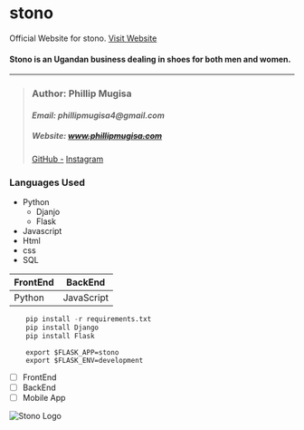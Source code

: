 # stono
Official Website for stono.
[Visit Website](https://phillipmugisa.github.io/templates/index.html)
#### Stono is an Ugandan business dealing in shoes for both men and women.
___
> ### __Author__: Phillip Mugisa
> #### _Email: phillipmugisa4@gmail.com_
> ##### _Website_: ~~www.phillipmugisa.com~~
> [GitHub -](https://github.com/phillipmugisa) 
> [Instagram](https://www.instagram.com/phillip_03_/?hl=en)




### Languages Used
* Python
    * Djanjo
    * Flask
* Javascript
* Html
* css
* SQL

| FrontEnd | BackEnd    |
| -------- | ---------- |
| Python   | JavaScript |

```Python
    pip install -r requirements.txt
    pip install Django
    pip install Flask
```
```Flask
    export $FLASK_APP=stono
    export $FLASK_ENV=development
```

* [ ] FrontEnd
* [ ] BackEnd
* [ ] Mobile App

![Stono Logo](https://images.pexels.com/photos/2529146/pexels-photo-2529146.jpeg?auto=compress&cs=tinysrgb&dpr=1&w=500)